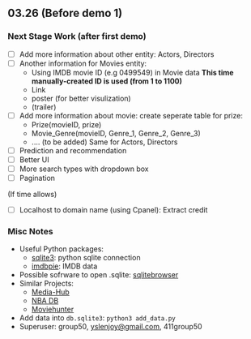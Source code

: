 ## 03.26 (Before demo 1)
### Next Stage Work (after first demo)
- [ ] Add more information about other entity: Actors, Directors
- [ ] Another information for Movies entity:
	* Using IMDB movie ID (e.g 0499549) in Movie data
	  **This time manually-created ID is used (from 1 to 1100)**
	* Link
	* poster (for better visulization)
	* (trailer)
- [ ] Add more information about movie: create seperate table for prize:
	* Prize(movieID, prize)
	* Movie_Genre(movieID, Genre_1, Genre_2, Genre_3) 
	* .... (to be added)
Same for Actors, Directors
- [ ] Prediction and recommendation
- [ ] Better UI
- [ ] More search types with dropdown box
- [ ] Pagination

(If time allows)
- [ ] Localhost to domain name (using Cpanel): Extract credit

### Misc Notes
* Useful Python packages:
	+ [sqlite3](https://docs.python.org/2/library/sqlite3.html): python sqlite connection
	+ [imdbpie](https://pypi.org/project/imdbpie/): IMDB data
* Possible sofrware to open .sqlite: [sqlitebrowser](https://sqlitebrowser.org/blog/version-3-11-1-released/)
* Similar Projects:
	+ [Media-Hub](https://github.com/JeeveshN/Media-Hub)
	+ [NBA DB](https://www.youtube.com/watch?v=KvlmgWRDzqo&t=9s)
	+ [Moviehunter](https://github.com/BruceHenry/movie-website-django)
* Add data into `db.sqlite3`:
    `python3 add_data.py`
* Superuser: group50, yslenjoy@gmail.com, 411group50

